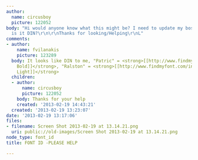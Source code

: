 ```yaml
---
author:
  name: circusboy
  picture: 122052
body: "Hi would anyone know what this might be? I need to update my bosses details-
  is it DIN?\r\n\r\nThanks for looking/Helping\r\nL"
comments:
- author:
    name: fvilanakis
    picture: 123289
  body: It looks like DIN to me, "Patric" = <strong>[[http://www.findmyfont.com/index.php/fonts/font-preview?fset=FontShop&ffam=DIN%20-%20Bold&fstyle=&fsize=60&fid=75c6da4d4344f834aa6fba2647c6567e&wrap=2&text=Patric|DIN
    Bold]]</strong>, "Ralston" = <strong>[[http://www.findmyfont.com/index.php/fonts/font-preview?fset=FontShop&ffam=DIN%20Light%20-%20Regular&fstyle=&fsize=60&fid=cbf9b417fc15851ba870990e585e35a2&wrap=2&text=Ralston|DIN
    Light]]</strong>
  children:
  - author:
      name: circusboy
      picture: 122052
    body: Thanks for your help
    created: '2013-02-19 14:43:21'
  created: '2013-02-19 13:23:07'
date: '2013-02-19 13:17:06'
files:
- filename: Screen Shot 2013-02-19 at 13.14.21.png
  uri: public://old-images/Screen Shot 2013-02-19 at 13.14.21.png
node_type: font_id
title: FONT ID -PLEASE HELP

---
```

